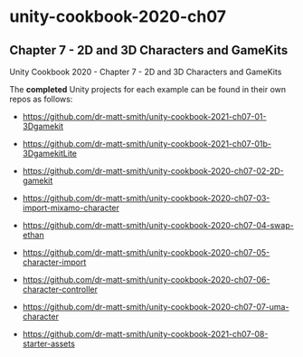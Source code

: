 # unity-cookbook-2020-ch07

## Chapter 7 - 2D and 3D Characters and GameKits
 
Unity Cookbook 2020 - Chapter 7 - 2D and 3D Characters and GameKits

The **completed** Unity projects for each example can be found in their own repos as follows:

- https://github.com/dr-matt-smith/unity-cookbook-2021-ch07-01-3Dgamekit

- https://github.com/dr-matt-smith/unity-cookbook-2021-ch07-01b-3DgamekitLite

- https://github.com/dr-matt-smith/unity-cookbook-2020-ch07-02-2D-gamekit

- https://github.com/dr-matt-smith/unity-cookbook-2020-ch07-03-import-mixamo-character

- https://github.com/dr-matt-smith/unity-cookbook-2020-ch07-04-swap-ethan

- https://github.com/dr-matt-smith/unity-cookbook-2020-ch07-05-character-import

- https://github.com/dr-matt-smith/unity-cookbook-2020-ch07-06-character-controller

- https://github.com/dr-matt-smith/unity-cookbook-2020-ch07-07-uma-character

- https://github.com/dr-matt-smith/unity-cookbook-2021-ch07-08-starter-assets



